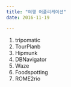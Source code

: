 ```yaml
---
title: "여행 어플리케이션"
date: 2016-11-19

---
```


1. tripomatic<br />
2. TourPlanb<br />
3. Hipmunk<br />
4. DBNavigator<br />
5. Waze<br />
6. Foodspotting<br />
7. ROME2rio<br />